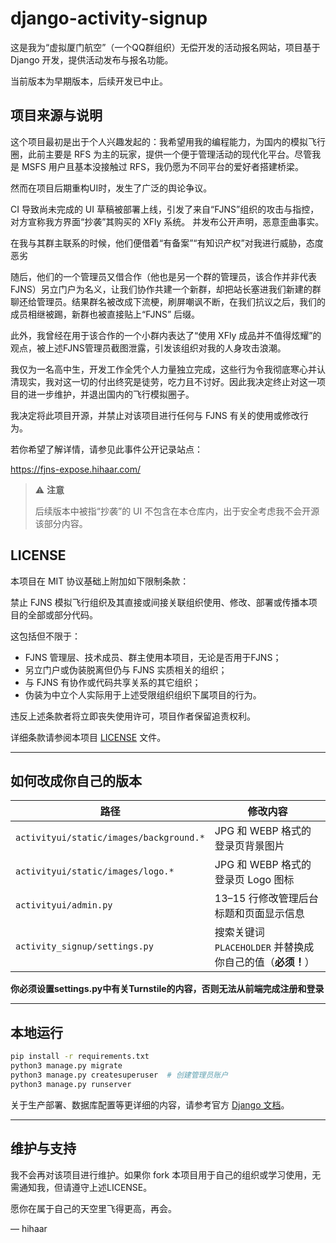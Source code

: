 # django-activity-signup

这是我为“虚拟厦门航空”（一个QQ群组织）无偿开发的活动报名网站，项目基于 Django 开发，提供活动发布与报名功能。

当前版本为早期版本，后续开发已中止。

## 项目来源与说明

这个项目最初是出于个人兴趣发起的：我希望用我的编程能力，为国内的模拟飞行圈，此前主要是 RFS 为主的玩家，提供一个便于管理活动的现代化平台。尽管我是 MSFS 用户且基本没接触过 RFS，我仍愿为不同平台的爱好者搭建桥梁。

然而在项目后期重构UI时，发生了广泛的舆论争议。

CI 导致尚未完成的 UI 草稿被部署上线，引发了来自“FJNS”组织的攻击与指控，对方宣称我方界面“抄袭”其购买的 XFly 系统。 并发布公开声明，恶意歪曲事实。

在我与其群主联系的时候，他们便借着“有备案”“有知识产权”对我进行威胁，态度恶劣

随后，他们的一个管理员又借合作（他也是另一个群的管理员，该合作并非代表 FJNS）另立门户为名义，让我们协作共建一个新群，却把站长塞进我们新建的群聊还给管理员。结果群名被改成下流梗，刷屏嘲讽不断，在我们抗议之后，我们的成员相继被踢，新群也被直接贴上“FJNS” 后缀。

此外，我曾经在用于该合作的一个小群内表达了“使用 XFly 成品并不值得炫耀”的观点，被上述FJNS管理员截图泄露，引发该组织对我的人身攻击浪潮。

我仅为一名高中生，开发工作全凭个人力量独立完成，这些行为令我彻底寒心并认清现实，我对这一切的付出终究是徒劳，吃力且不讨好。因此我决定终止对这一项目的进一步维护，并退出国内的飞行模拟圈子。

我决定将此项目开源，并禁止对该项目进行任何与 FJNS 有关的使用或修改行为。

若你希望了解详情，请参见此事件公开记录站点：

https://fjns-expose.hihaar.com/

> ⚠ **注意**
> 
> 后续版本中被指“抄袭”的 UI 不包含在本仓库内，出于安全考虑我不会开源该部分内容。


## LICENSE

本项目在 MIT 协议基础上附加如下限制条款：

禁止 FJNS 模拟飞行组织及其直接或间接关联组织使用、修改、部署或传播本项目的全部或部分代码。

这包括但不限于：

- FJNS 管理层、技术成员、群主使用本项目，无论是否用于FJNS；
- 另立门户或伪装脱离但仍与 FJNS 实质相关的组织；
- 与 FJNS 有协作或代码共享关系的其它组织；
- 伪装为中立个人实际用于上述受限组织组织下属项目的行为。

违反上述条款者将立即丧失使用许可，项目作者保留追责权利。

详细条款请参阅本项目 [LICENSE](LICENSE.md) 文件。

---

## 如何改成你自己的版本

| 路径                                    | 修改内容                             |
|---------------------------------------|--------------------------------------|
| `activityui/static/images/background.*` | JPG 和 WEBP 格式的登录页背景图片         |
| `activityui/static/images/logo.*`       | JPG 和 WEBP 格式的登录页 Logo 图标      |
| `activityui/admin.py`                   | 13–15 行修改管理后台标题和页面显示信息    |
| `activity_signup/settings.py`           | 搜索关键词 `PLACEHOLDER` 并替换成你自己的值（**必须！**） |

**你必须设置settings.py中有关Turnstile的内容，否则无法从前端完成注册和登录**

---

## 本地运行

```bash
pip install -r requirements.txt
python3 manage.py migrate
python3 manage.py createsuperuser  # 创建管理员账户
python3 manage.py runserver
````

关于生产部署、数据库配置等更详细的内容，请参考官方 [Django 文档](https://docs.djangoproject.com/)。

---

## 维护与支持

我不会再对该项目进行维护。如果你 fork 本项目用于自己的组织或学习使用，无需通知我，但请遵守上述LICENSE。

愿你在属于自己的天空里飞得更高，再会。

— hihaar